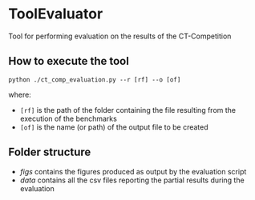 # ToolEvaluator

Tool for performing evaluation on the results of the CT-Competition

## How to execute the tool

`
python ./ct_comp_evaluation.py --r [rf] --o [of]
`

where:
- `[rf]` is the path of the folder containing the file resulting from the execution of the benchmarks
- `[of]` is the name (or path) of the output file to be created

## Folder structure
- *figs* contains the figures produced as output by the evaluation script
- *data* contains all the csv files reporting the partial results during the evaluation
